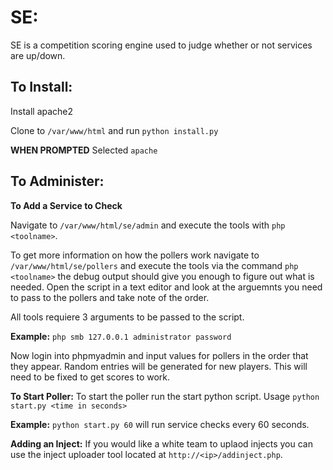 # SE:
SE is a competition scoring engine used to judge whether or not services are up/down.
## To Install:
Install apache2

Clone to `/var/www/html` and run `python install.py` 

**WHEN PROMPTED** Selected `apache`

## To Administer:
**To Add a Service to Check**

Navigate to `/var/www/html/se/admin` and execute the tools with `php <toolname>`.

To get more information on how the pollers work navigate to `/var/www/html/se/pollers` and execute the tools via the command `php <toolname>` the debug output should give you enough to figure out what is needed. Open the script in a text editor and look at the arguemnts you need to pass to the pollers and take note of the order. 

All tools requiere 3 arguments to be passed to the script. 

**Example:** `php smb 127.0.0.1 administrator password`

Now login into phpmyadmin and input values for pollers in the order that they appear. Random entries will be generated for new players. This will need to be fixed to get scores to work.

**To Start Poller:**
To start the poller run the start python script. Usage `python start.py <time in seconds>`

**Example:** `python start.py 60` will run service checks every 60 seconds.

**Adding an Inject:** 
If you would like a white team to uplaod injects you can use the inject uploader tool located at `http://<ip>/addinject.php`.


